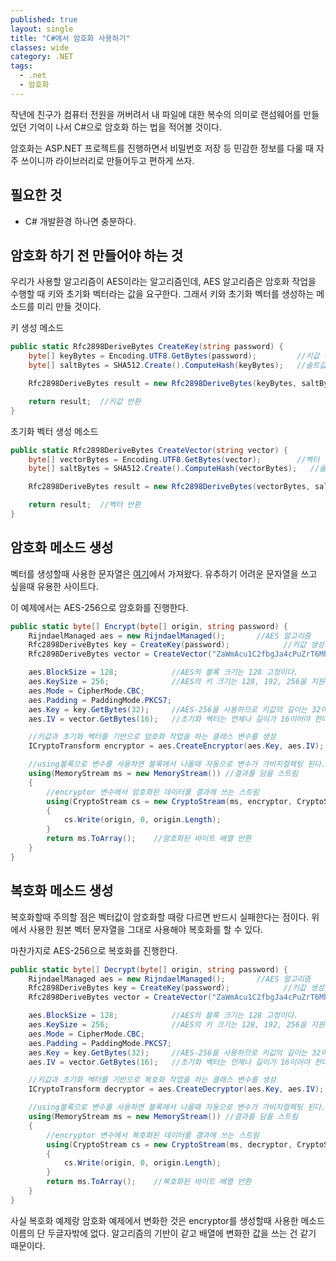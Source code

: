 ```yaml
---
published: true
layout: single
title: "C#에서 암호화 사용하기"
classes: wide
category: .NET
tags: 
  - .net
  - 암호화
---
```


작년에 친구가 컴퓨터 전원을 꺼버려서 내 파일에 대한 복수의 의미로 랜섬웨어를 만들었던 기억이 나서 C#으로 암호화 하는 법을 적어볼 것이다.

암호화는 ASP.NET 프로젝트를 진행하면서 비밀번호 저장 등 민감한 정보를 다룰 때 자주 쓰이니까 라이브러리로 만들어두고 편하게 쓰자.

## 필요한 것

- C# 개발환경 하나면 충분하다.

## 암호화 하기 전 만들어야 하는 것

우리가 사용할 알고리즘이 AES이라는 알고리즘인데, AES 알고리즘은 암호화 작업을 수행할 때 키와 초기화 벡터라는 값을 요구한다. 그래서 키와 초기화 벡터를 생성하는 메소드를 미리 만들 것이다.

키 생성 메소드
~~~cs
public static Rfc2898DeriveBytes CreateKey(string password) {
    byte[] keyBytes = Encoding.UTF8.GetBytes(password);         //키값 생성
    byte[] saltBytes = SHA512.Create().ComputeHash(keyBytes);   //솔트값(원본 키값을 알지 어렵게 하는 값)

    Rfc2898DeriveBytes result = new Rfc2898DeriveBytes(keyBytes, saltBytes, 100000);    //키값에 솔트값을 사용해 새로운 키 생성, 마지막에 들어가는 수는 해시 생성의 반복 횟수이다.

    return result;  //키값 반환
}
~~~

초기화 벡터 생성 메소드

~~~cs
public static Rfc2898DeriveBytes CreateVector(string vector) {
    byte[] vectorBytes = Encoding.UTF8.GetBytes(vector);        //벡터 생성
    byte[] saltBytes = SHA512.Create().ComputeHash(vectorBytes);   //솔트값(원본 벡터를 알지 어렵게 하는 값)

    Rfc2898DeriveBytes result = new Rfc2898DeriveBytes(vectorBytes, saltBytes, 100000);    //벡터에 솔트값을 사용해 새로운 키 생성, 마지막에 들어가는 수는 해시 생성의 반복 횟수이다.

    return result;  //벡터 반환
}
~~~

## 암호화 메소드 생성

벡터를 생성할때 사용한 문자열은 [여기](https://randomkeygen.com/)에서 가져왔다. 유추하기 어려운 문자열을 쓰고 싶을때 유용한 사이트다.

이 예제에서는 AES-256으로 암호화를 진행한다.

~~~cs
public static byte[] Encrypt(byte[] origin, string password) {
    RijndaelManaged aes = new RijndaelManaged();       //AES 알고리즘
    Rfc2898DeriveBytes key = CreateKey(password);            //키값 생성
    Rfc2898DeriveBytes vector = CreateVector("ZaWmAcu1C2fbgJa4cPuZrT6MhuWmx6GE");   //벡터 생성 

    aes.BlockSize = 128;            //AES의 블록 크기는 128 고정이다.
    aes.KeySize = 256;              //AES의 키 크기는 128, 192, 256을 지원한다.
    aes.Mode = CipherMode.CBC;      
    aes.Padding = PaddingMode.PKCS7;
    aes.Key = key.GetBytes(32);     //AES-256을 사용하므로 키값의 길이는 32여야 한다.
    aes.IV = vector.GetBytes(16);   //초기화 벡터는 언제나 길이가 16이어야 한다.

    //키값과 초기화 벡터를 기반으로 암호화 작업을 하는 클래스 변수를 생성
    ICryptoTransform encryptor = aes.CreateEncryptor(aes.Key, aes.IV);  

    //using블록으로 변수를 사용하면 블록에서 나올때 자동으로 변수가 가비지컬렉팅 된다. 
    using(MemoryStream ms = new MemoryStream()) //결과를 담을 스트림 
    {
        //encryptor 변수에서 암호화된 데이터를 결과에 쓰는 스트림
        using(CryptoStream cs = new CryptoStream(ms, encryptor, CryptoStreamMode.Write))   
        {
            cs.Write(origin, 0, origin.Length);
        }
        return ms.ToArray();    //암호화된 바이트 배열 반환
    }
}
~~~

## 복호화 메소드 생성

복호화할때 주의할 점은 벡터값이 암호화할 때랑 다르면 반드시 실패한다는 점이다. 위에서 사용한 원본 벡터 문자열을 그대로 사용해야 복호화를 할 수 있다.

마찬가지로 AES-256으로 복호화를 진행한다.

~~~cs
public static byte[] Decrypt(byte[] origin, string password) {
    RijndaelManaged aes = new RijndaelManaged();       //AES 알고리즘
    Rfc2898DeriveBytes key = CreateKey(password);            //키값 생성
    Rfc2898DeriveBytes vector = CreateVector("ZaWmAcu1C2fbgJa4cPuZrT6MhuWmx6GE");   //벡터 생성 

    aes.BlockSize = 128;            //AES의 블록 크기는 128 고정이다.
    aes.KeySize = 256;              //AES의 키 크기는 128, 192, 256을 지원한다.
    aes.Mode = CipherMode.CBC;      
    aes.Padding = PaddingMode.PKCS7;
    aes.Key = key.GetBytes(32);     //AES-256을 사용하므로 키값의 길이는 32여야 한다.
    aes.IV = vector.GetBytes(16);   //초기화 벡터는 언제나 길이가 16이어야 한다.

    //키값과 초기화 벡터를 기반으로 복호화 작업을 하는 클래스 변수를 생성
    ICryptoTransform decryptor = aes.CreateDecryptor(aes.Key, aes.IV);  

    //using블록으로 변수를 사용하면 블록에서 나올때 자동으로 변수가 가비지컬렉팅 된다. 
    using(MemoryStream ms = new MemoryStream()) //결과를 담을 스트림 
    {
        //encryptor 변수에서 복호화된 데이터를 결과에 쓰는 스트림
        using(CryptoStream cs = new CryptoStream(ms, decryptor, CryptoStreamMode.Write))   
        {
            cs.Write(origin, 0, origin.Length);
        }
        return ms.ToArray();    //복호화된 바이트 배열 반환
    }
}
~~~

사실 복호화 예제랑 암호화 예제에서 변화한 것은 encryptor를 생성할때 사용한 메소드 이름의 단 두글자밖에 없다. 알고리즘의 기반이 같고 배열에 변화한 값을 쓰는 건 같기 때문이다.
